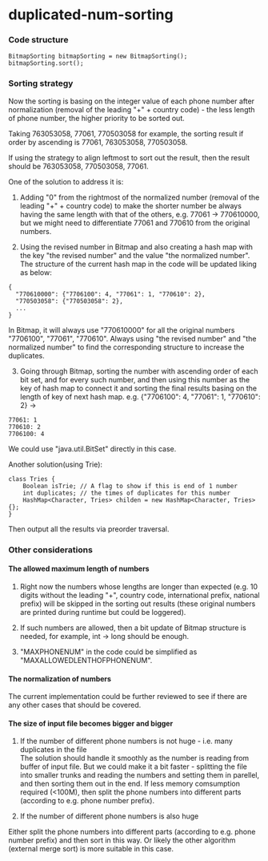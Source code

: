 # duplicated-num-sorting

### Code structure

```
BitmapSorting bitmapSorting = new BitmapSorting();
bitmapSorting.sort();
```

### Sorting strategy
Now the sorting is basing on the integer value of each phone number after normalization (removal of the leading "+" + country code) - the less length of phone number, the higher priority to be sorted out.

Taking 763053058, 77061, 770503058 for example, the sorting result if order by ascending is 77061, 763053058, 770503058.

If using the strategy to align leftmost to sort out the result, then the result should be 763053058, 770503058, 77061.

One of the solution to address it is:
1. Adding "0" from the rightmost of the normalized number (removal of the leading "+" + country code) to make the shorter number be always having the same length with that of the others, e.g. 77061 -> 770610000, but we might need to differentiate 77061 and 770610 from the original numbers.

2. Using the revised number in Bitmap and also creating a hash map with the key "the revised number" and the value "the normalized number". The structure of the current hash map in the code will be updated liking as below:
```
{
  "770610000": {"7706100": 4, "77061": 1, "770610": 2},
  "770503058": {"770503058": 2},
  ...
}
```
In Bitmap, it will always use "770610000" for all the original numbers "7706100", "77061", "770610". Always using "the revised number" and "the normalized number" to find the corresponding structure to increase the duplicates.

3. Going through Bitmap, sorting the number with ascending order of each bit set, and for every such number, and then using this number as the key of hash map to connect it and sorting the final results basing on the length of key of next hash map.
e.g. {"7706100": 4, "77061": 1, "770610": 2} ->   
```
77061: 1
770610: 2
7706100: 4
```
We could use "java.util.BitSet" directly in this case.

Another solution(using Trie):
```
class Tries {
    Boolean isTrie; // A flag to show if this is end of 1 number
    int duplicates; // the times of duplicates for this number
    HashMap<Character, Tries> childen = new HashMap<Character, Tries> {};
}
```
Then output all the results via preorder traversal.

### Other considerations

#### The allowed maximum length of numbers
1. Right now the numbers whose lengths are longer than expected (e.g. 10 digits without the leading "+", country code, international prefix, national prefix) will be skipped in the sorting out results (these original numbers are printed during runtime but could be loggered).

2. If such numbers are allowed, then a bit update of Bitmap structure is needed, for example, int -> long should be enough.

3. "MAXPHONENUM" in the code could be simplified as "MAXALLOWEDLENTHOFPHONENUM".

#### The normalization of numbers
The current implementation could be further reviewed to see if there are any other cases that should be covered.

#### The size of input file becomes bigger and bigger
1. If the number of different phone numbers is not huge - i.e. many duplicates in the file  
The solution should handle it smoothly as the number is reading from buffer of input file. But we could make it a bit faster - splitting the file into smaller trunks and reading the numbers and setting them in parellel, and then sorting them out in the end.
If less memory comsumption required (<100M), then split the phone numbers into different parts (according to e.g. phone number prefix).

2. If the number of different phone numbers is also huge

Either split the phone numbers into different parts (according to e.g. phone number prefix) and then sort in this way. Or likely the other algorithm (external merge sort) is more suitable in this case.


